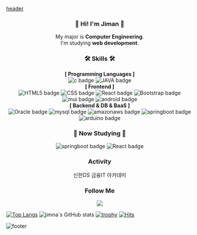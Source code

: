 [header](https://capsule-render.vercel.app/api?type=waving&color=0:614385,100:516395&height=170&section=header&text=Tae%20young&fontSize=30&fontColor=ffffff&animation=fadeIn&fontAlignY=25&desc=Thank%20you%20for%20your%20visiting&descAlignY=45&&descSize=15)

<div align="center">
  
### :wave: Hi! I'm Jiman :wave:
My major is **Computer Engineering**.<br> I'm studying **web development**. <br>

### 🛠️ Skills 🛠️
**[ Programming Languages ]**<br>
![c badge](https://img.shields.io/badge/-c-%23F7DF1E?style=flat-square&logo=c&logoColor=white&color=A8B9CC)
![JAVA badge](https://img.shields.io/badge/-JAVA-%23F7DF1E?style=flat-square&logo=Java&logoColor=white&color=007396)
<br>
**[ Frontend ]**<br>
![HTML5 badge](https://img.shields.io/badge/-HTML5-%23F7DF1E?style=flat-square&logo=HTML5&logoColor=white&color=E34F26)
![CSS badge](https://img.shields.io/badge/-CSS3-%23F7DF1E?style=flat-square&logo=CSS3&logoColor=white&color=1572B6)
![React badge](https://img.shields.io/badge/-REACT-%23F7DF1E?style=flat-square&logo=React&logoColor=black&color=61DAFB)
![Bootstrap badge](https://img.shields.io/badge/-Bootstrap-%23F7DF1E?style=flat-square&logo=Bootstrap&logoColor=white&color=7952B3)
![mui badge](https://img.shields.io/badge/-mui-%23F7DF1E?style=flat-square&logo=mui&logoColor=white&color=007FFF)
![android badge](https://img.shields.io/badge/-android-%23F7DF1E?style=flat-square&logo=android&logoColor=white&color=3DDC84)
<br>
**[ Backend & DB & BaaS ]**<br>
![Oracle badge](https://img.shields.io/badge/-Oracle-%23F7DF1E?style=flat-square&logo=Oracle&logoColor=white&color=F80000)
![mysql badge](https://img.shields.io/badge/-MySQL-%23F7DF1E?style=flat-square&logo=MySQL&logoColor=white&color=4479A1)
![amazonaws badge](https://img.shields.io/badge/-amazonaws-%23F7DF1E?style=flat-square&logo=amazonaws&logoColor=white&color=232F3E)
![springboot badge](https://img.shields.io/badge/-springboot-%23F7DF1E?style=flat-square&logo=springboot&logoColor=white&color=6DB33F)
![arduino badge](https://img.shields.io/badge/-arduino-%23F7DF1E?style=flat-square&logo=arduino&logoColor=white&color=00878F)
<br>

### 📖 Now Studying 📖
![springboot badge](https://img.shields.io/badge/-springboot-%23F7DF1E?style=flat-square&logo=springboot&logoColor=white&color=6DB33F)
![React badge](https://img.shields.io/badge/-REACT-%23F7DF1E?style=flat-square&logo=React&logoColor=black&color=61DAFB)

###  Activity 
신한DS 금융IT 아카데미
 
###  Follow Me 
<a href="https://blog.naver.com/mongdoonim"><img src="https://img.shields.io/badge/Tech blog-000000?style=flat-square"/></a>
</div>


[![Top Langs](https://github-readme-stats.vercel.app/api/top-langs/?username=jiman-you)](https://github.com/anuraghazra/github-readme-stats)
![jimna`s GitHub stats](https://github-readme-stats.vercel.app/api?username=jiman-you&show_icons=true&theme=radical)
[![trophy](https://github-profile-trophy.vercel.app/?username=jiman-you&row=1&column=3)](https://github.com/ryo-ma/github-profile-trophy)
[![Hits](https://hits.seeyoufarm.com/api/count/incr/badge.svg?url=https%3A%2F%2Fgithub.com%2Fjiman-you%2Fhit-counter&count_bg=%2379C83D&title_bg=%23555555&icon=github.svg&icon_color=%23E7E7E7&title=hits&edge_flat=false)](https://hits.seeyoufarm.com)

![footer](https://capsule-render.vercel.app/api?section=footer&type=waving&color=0:614385,100:516395)

